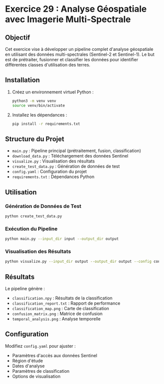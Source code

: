 # Exercice 29 : Analyse Géospatiale avec Imagerie Multi-Spectrale

## Objectif
Cet exercice vise à développer un pipeline complet d'analyse géospatiale en utilisant des données multi-spectrales (Sentinel-2 et Sentinel-1). Le but est de prétraiter, fusionner et classifier les données pour identifier différentes classes d'utilisation des terres.

## Installation

1. Créez un environnement virtuel Python :
   ```bash
   python3 -m venv venv
   source venv/bin/activate
   ```

2. Installez les dépendances :
   ```bash
   pip install -r requirements.txt
   ```

## Structure du Projet

- `main.py` : Pipeline principal (prétraitement, fusion, classification)
- `download_data.py` : Téléchargement des données Sentinel
- `visualize.py` : Visualisation des résultats
- `create_test_data.py` : Génération de données de test
- `config.yaml` : Configuration du projet
- `requirements.txt` : Dépendances Python

## Utilisation

### Génération de Données de Test
```bash
python create_test_data.py
```

### Exécution du Pipeline
```bash
python main.py --input_dir input --output_dir output
```

### Visualisation des Résultats
```bash
python visualize.py --input_dir output --output_dir output --config config.yaml
```

## Résultats

Le pipeline génère :
- `classification.npy` : Résultats de la classification
- `classification_report.txt` : Rapport de performance
- `classification_map.png` : Carte de classification
- `confusion_matrix.png` : Matrice de confusion
- `temporal_analysis.png` : Analyse temporelle

## Configuration

Modifiez `config.yaml` pour ajuster :
- Paramètres d'accès aux données Sentinel
- Région d'étude
- Dates d'analyse
- Paramètres de classification
- Options de visualisation